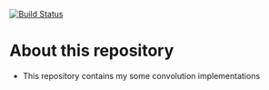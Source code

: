 [![Build Status](https://travis-ci.org/serihiro/convolution_experiments.svg?branch=master)](https://travis-ci.org/serihiro/convolution_experiments)

# About this repository
- This repository contains my some convolution implementations
